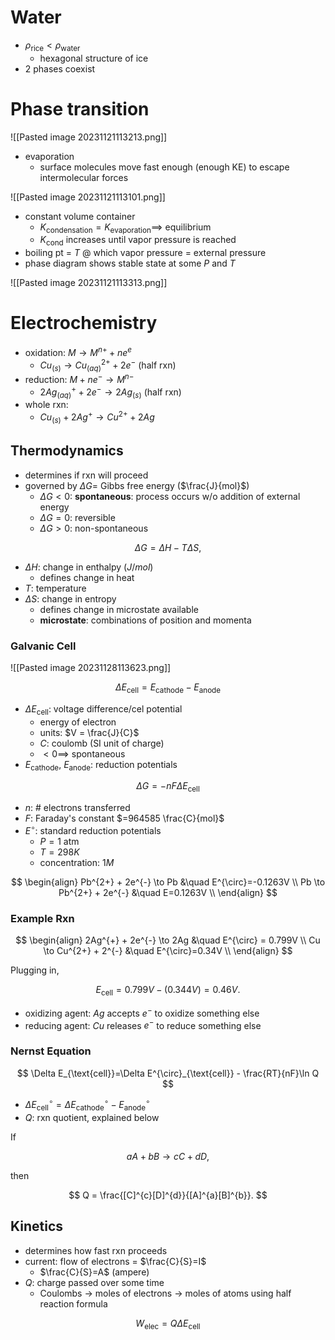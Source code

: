 # Water

- $\rho_{\text{rice}}<\rho_{\text{water}}$
	- hexagonal structure of ice
- 2 phases coexist

# Phase transition

![[Pasted image 20231121113213.png]]

- evaporation
	- surface molecules move fast enough (enough KE) to escape intermolecular forces
 
![[Pasted image 20231121113101.png]] 

- constant volume container
	- $K_{\text{condensation}} = K_{\text{evaporation}} \implies$ equilibrium
	- $K_{\text{cond}}$ increases until vapor pressure is reached
- boiling pt = $T$ @ which vapor pressure = external pressure
- phase diagram shows stable state at some $P$ and $T$

![[Pasted image 20231121113313.png]]

# Electrochemistry

- oxidation: $M\to M^{n+} + ne^{e}$
	- $Cu_{(s)}\to Cu_{(aq)}^{2+}+2e^{-}$ (half rxn)
- reduction: $M + ne^{-} \to M^{n-}$
	- $2Ag_{(aq)}^{+}+2e^{-}\to 2Ag_{(s)}$ (half rxn)
- whole rxn: 
	- $Cu_{(s)}+2Ag^{+}\to Cu^{2+}+2Ag$

## Thermodynamics

- determines if rxn will proceed
- governed by $\Delta G=$ Gibbs free energy ($\frac{J}{mol}$)
	- $\Delta G<0$: **spontaneous**: process occurs w/o addition of external energy
	- $\Delta G = 0$: reversible
	- $\Delta G>0$: non-spontaneous

$$
\Delta G = \Delta H - T\Delta S,
$$

- $\Delta H$: change in enthalpy ($J / mol$)
	- defines change in heat
- $T$: temperature
- $\Delta S$: change in entropy
	- defines change in microstate available
	- **microstate**: combinations of position and momenta

### Galvanic Cell

![[Pasted image 20231128113623.png]]

$$
\Delta E_{\text{cell}} = E_{\text{cathode}} - E_{\text{anode}}
$$

- $\Delta E_{\text{cell}}$: voltage difference/cel potential
	- energy of electron
	- units: $V = \frac{J}{C}$
	- $C$: coulomb (SI unit of charge)
	- $<0 \implies$ spontaneous
- $E_{\text{cathode}}$, $E_{\text{anode}}$: reduction potentials

$$
\Delta G=-nF\Delta E_{\text{cell}}
$$

- $n$: # electrons transferred
- $F$: Faraday's constant $=964585 \frac{C}{mol}$
- $E^{\circ}$: standard reduction potentials
	- $P=1\text{ atm}$
	- $T=298K$
	- concentration: $1M$
 
$$
\begin{align}
Pb^{2+} + 2e^{-} \to Pb &\quad E^{\circ}=-0.1263V \\
Pb \to Pb^{2+} + 2e^{-} &\quad E=0.1263V \\
\end{align}
$$

### Example Rxn

$$
\begin{align}
2Ag^{+} + 2e^{-} \to 2Ag &\quad E^{\circ} = 0.799V \\
Cu \to Cu^{2+} + 2^{-} &\quad E^{\circ}=0.34V \\
\end{align}
$$

Plugging in,

$$
E_{\text{cell}} = 0.799V-(0.344V)=0.46V.
$$

- oxidizing agent: $Ag$ accepts $e^{-}$ to oxidize something else
- reducing agent: $Cu$ releases $e^{-}$ to reduce something else

### Nernst Equation

$$
\Delta E_{\text{cell}}=\Delta E^{\circ}_{\text{cell}} - \frac{RT}{nF}\ln Q
$$

- $\Delta E^{\circ}_{\text{cell}}=\Delta E^{\circ}_{\text{cathode}}-E^{\circ}_{\text{anode}}$
- $Q$: rxn quotient, explained below

If

$$
aA + bB \to cC + dD,
$$

then 

$$
Q = \frac{[C]^{c}[D]^{d}}{[A]^{a}[B]^{b}}.
$$

## Kinetics

- determines how fast rxn proceeds
- current: flow of electrons = $\frac{C}{S}=I$
	- $\frac{C}{S}=A$ (ampere)
- $Q$: charge passed over some time
	- Coulombs $\to$ moles of electrons $\to$ moles of atoms using half reaction formula

$$
W_{\text{elec}}=Q\Delta E_{\text{cell}}
$$

